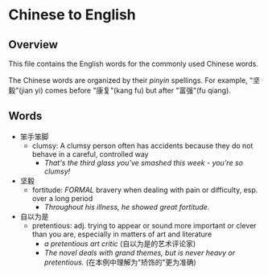 # Chinese to English

## Overview

This file contains the English words for the commonly used Chinese words.

The Chinese words are organized by their _pinyin_ spellings. For example, "坚毅"(jian yi) comes before "康复"(kang fu) but after "富强"(fu qiang).

## Words

- 笨手笨脚
  - clumsy: A clumsy person often has accidents because they do not behave in a careful, controlled way
    - _That's the third glass you've smashed this week - you're so clumsy!_
- 坚毅
  - fortitude: _FORMAL_ bravery when dealing with pain or difficulty, esp. over a long period
    - _Throughout his illness, he showed great fortitude._
- 自以为是
  - pretentious: adj. trying to appear or sound more important or clever than you are, especially in matters of art and literature
    - _a pretentious art critic_ (自以为是的艺术评论家)
    - _The novel deals with grand themes, but is never heavy or pretentious._ (在本例中理解为"矫饰的"更为准确)
